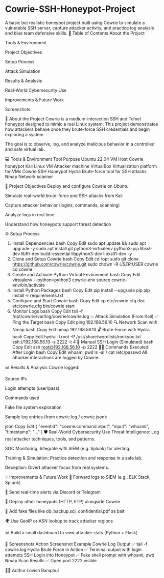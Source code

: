 # Cowrie-SSH-Honeypot-Project
A basic but realistic honeypot project built using Cowrie to simulate a vulnerable SSH server, capture attacker activity, and practice log analysis and blue team defensive skills.
📌 Table of Contents
About the Project

Tools & Environment

Project Objectives

Setup Process

Attack Simulation

Results & Analysis

Real-World Cybersecurity Use

Improvements & Future Work

Screenshots

📖 About the Project
Cowrie is a medium-interaction SSH and Telnet honeypot designed to mimic a real Linux system. This project demonstrates how attackers behave once they brute-force SSH credentials and begin exploring a system.

The goal is to observe, log, and analyze malicious behavior in a controlled and safe virtual lab.

💻 Tools & Environment
Tool	Purpose
Ubuntu 22.04 VM	Host Cowrie honeypot
Kali Linux VM	Attacker machine
VirtualBox	Virtualization platform for VMs
Cowrie	SSH Honeypot
Hydra	Brute-force tool for SSH attacks
Nmap	Network scanner

🎯 Project Objectives
Deploy and configure Cowrie on Ubuntu

Simulate real-world brute-force and SSH attacks from Kali

Capture attacker behavior (logins, commands, scanning)

Analyze logs in real time

Understand how honeypots support threat detection

⚙️ Setup Process
1. Install Dependencies
bash
Copy
Edit
sudo apt update && sudo apt upgrade -y
sudo apt install git python3-virtualenv python3-pip libssl-dev libffi-dev build-essential libpython3-dev libxslt1-dev -y
2. Clone and Setup Cowrie
bash
Copy
Edit
cd /opt
sudo git clone https://github.com/cowrie/cowrie.git
sudo chown -R $USER:$USER cowrie
cd cowrie
3. Create and Activate Python Virtual Environment
bash
Copy
Edit
virtualenv --python=python3 cowrie-env
source cowrie-env/bin/activate
4. Install Python Packages
bash
Copy
Edit
pip install --upgrade pip
pip install -r requirements.txt
5. Configure and Start Cowrie
bash
Copy
Edit
cp etc/cowrie.cfg.dist etc/cowrie.cfg
bin/cowrie start
6. Monitor Logs
bash
Copy
Edit
tail -f /opt/cowrie/var/log/cowrie/cowrie.log
💥 Attack Simulation (From Kali)
✅ Ping the Target
bash
Copy
Edit
ping 192.168.56.10
🔍 Network Scan with Nmap
bash
Copy
Edit
nmap 192.168.56.10
🔓 Brute-Force with Hydra
bash
Copy
Edit
hydra -l root -P /usr/share/wordlists/rockyou.txt ssh://192.168.56.10 -s 2222 -t 4
🧪 Manual SSH Login (Simulated)
bash
Copy
Edit
ssh root@192.168.56.10 -p 2222
🕵️‍♂️ Commands Executed After Login
bash
Copy
Edit
whoami
pwd
ls -al /
cat /etc/passwd
All attacker interactions are logged by Cowrie.

📊 Results & Analysis
Cowrie logged:

Source IPs

Login attempts (user/pass)

Commands used

Fake file system exploration

Sample log entries (from cowrie.log / cowrie.json):

json
Copy
Edit
{
  "eventid": "cowrie.command.input",
  "input": "whoami",
  "timestamp": "..."
}
🛡️ Real-World Cybersecurity Use
Threat Intelligence: Log real attacker techniques, tools, and patterns.

SOC Monitoring: Integrate with SIEM (e.g. Splunk) for alerting.

Training & Simulation: Practice detection and response in a safe lab.

Deception: Divert attacker focus from real systems.

💡 Improvements & Future Work
🔄 Forward logs to SIEM (e.g., ELK Stack, Splunk)

📩 Send real-time alerts via Discord or Telegram

🧪 Deploy other honeypots (HTTP, FTP) alongside Cowrie

📂 Add fake files like db_backup.sql, confidential.pdf as bait

🌍 Use GeoIP or ASN lookup to track attacker regions

📊 Build a small dashboard to view attacker stats (Python + Flask)

📸 Screenshots
Action	Screenshot Example
Cowrie Log Output	✅ tail -f cowrie.log
Hydra Brute Force in Action	✅ Terminal output with login attempts
SSH Login into Honeypot	✅ Fake shell prompt with whoami, pwd
Nmap Scan Results	✅ Open port 2222 visible

🧑‍💻 Author
Lovish Ramphul
